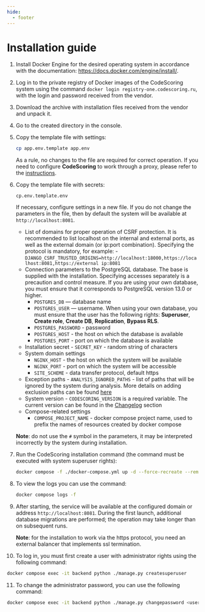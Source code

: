 ```yaml
---
hide:
  - footer
---
```

# Installation guide

1. Install Docker Engine for the desired operating system in accordance with the documentation: <https://docs.docker.com/engine/install/>.
2. Log in to the private registry of Docker images of the CodeScoring system using the command `docker login registry-one.codescoring.ru`, with the login and password received from the vendor.
3. Download the archive with installation files received from the vendor and unpack it.
4. Go to the created directory in the console.
5. Copy the template file with settings:

      ```bash
      cp app.env.template app.env
      ```

      As a rule, no changes to the file are required for correct operation. If you need to configure **CodeScoring** to work through a proxy, please refer to the [instructions](/on-premise/proxy).

6. Copy the template file with secrets:

      ```
      cp.env.template.env
      ```
    If necessary, configure settings in a new file.
    If you do not change the parameters in the file, then by default the system will be available at `http://localhost:8081`.

      - List of domains for proper operation of CSRF protection. It is recommended to list localhost on the internal and external ports, as well as the external domain (or ip:port combination). Specifying the protocol is mandatory, for example:
       - `DJANGO_CSRF_TRUSTED_ORIGINS=http://localhost:18000,https://localhost:8081,https://external ip:8081`
      - Connection parameters to the PostgreSQL database. The base is supplied with the installation. Specifying accesses separately is a precaution and control measure. If you are using your own database, you must ensure that it corresponds to PostgreSQL version 13.0 or higher.
        - `POSTGRES_DB` — database name
        - `POSTGRES_USER` — username. When using your own database, you must ensure that the user has the following rights: **Superuser**, **Create role**, **Create DB**, **Replication**, **Bypass RLS**.
        - `POSTGRES_PASSWORD` - password
        - `POSTGRES_HOST` - the host on which the database is available
        - `POSTGRES_PORT` - port on which the database is available
      - Installation secret
       - `SECRET_KEY` - random string of characters
      - System domain settings
        - `NGINX_HOST` - the host on which the system will be available
        - `NGINX_PORT` - port on which the system will be accessible
        - `SITE_SCHEME` - data transfer protocol, default https
      - Exception paths
       - `ANALYSIS_IGNORED_PATHS` - list of paths that will be ignored by the system during analysis. More details on adding exclusion paths can be found [here](/on-premise/analysis-ignore-paths/)
      - System version
       - `CODESCORING_VERSION` is a required variable. The current version can be found in the [Changelog](/changelog/on-premise-changelog.en) section
      - Compose-related settings
        - `COMPOSE_PROJECT_NAME` - docker compose project name, used to prefix the names of resources created by docker compose

    **Note**: do not use the `#` symbol in the parameters, it may be interpreted incorrectly by the system during installation.

7. Run the CodeScoring installation command (the command must be executed with system superuser rights):

      ```bash
      docker compose -f ./docker-compose.yml up -d --force-recreate --remove-orphans --renew-anon-volumes
      ```

8. To view the logs you can use the command:

      ```bash
      docker compose logs -f
      ```

9. After starting, the service will be available at the configured domain or address `http://localhost:8081`. During the first launch, additional database migrations are performed; the operation may take longer than on subsequent runs.

      **Note**: for the installation to work via the https protocol, you need an external balancer that implements ssl termination.

10. To log in, you must first create a user with administrator rights using the following command:

   ```bash
   docker compose exec -it backend python ./manage.py createsuperuser
   ```
11. To change the administrator password, you can use the following command:

   ```bash
   docker compose exec -it backend python ./manage.py changepassword <user_name>
   ```
